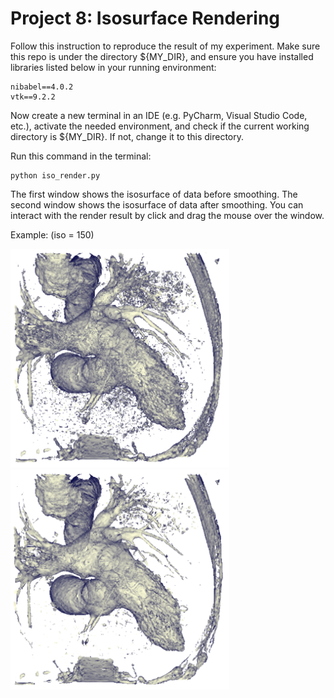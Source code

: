 # Project 8: Isosurface Rendering
Follow this instruction to reproduce the result of my experiment. Make sure this repo is under the directory ${MY_DIR}, and ensure you have installed libraries listed below in your running environment:
```
nibabel==4.0.2
vtk==9.2.2
```

Now create a new terminal in an IDE (e.g. PyCharm, Visual Studio Code, etc.),
activate the needed environment,
and check if the current working directory is ${MY_DIR}. If not, change it to this directory.

Run this command in the terminal:
```
python iso_render.py
```
The first window shows the isosurface of data before smoothing.
The second window shows the isosurface of data after smoothing.
You can interact with the render result by click and drag the mouse over the window.

Example: (iso = 150)
<p>
  <img src='images/iso_150.png' width='350'/>&nbsp;&nbsp;&nbsp;&nbsp;<img src='images/iso_150_smooth.png' width='350'/>
</p>
